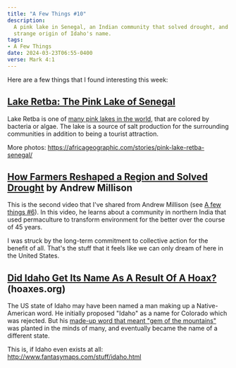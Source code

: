 ```yaml
---
title: "A Few Things #10"
description:
  A pink lake in Senegal, an Indian community that solved drought, and the
  strange origin of Idaho's name.
tags:
- A Few Things
date: 2024-03-23T06:55-0400
verse: Mark 4:1
---
```


Here are a few things that I found interesting this week:

## [Lake Retba: The Pink Lake of Senegal](https://www.lakeretba.com/)

Lake Retba is one of
[many pink lakes in the world](https://en.wikipedia.org/wiki/Pink_lake), that
are colored by bacteria or algae. The lake is a source of salt production for
the surrounding communities in addition to being a tourist attraction.

More photos: https://africageographic.com/stories/pink-lake-retba-senegal/

## [How Farmers Reshaped a Region and Solved Drought](https://www.youtube.com/watch?v=79VUAFq2rbg) by Andrew Millison

This is the second video that I've shared from Andrew Millison (see
[A few things #6](/articles/a-few-things-6)). In this video, he learns about a community
in northern India that used permaculture to transform environment for the better
over the course of 45 years.

I was struck by the long-term commitment to collective action for the benefit of
all. That's the stuff that it feels like we can only dream of here in the United
States.

## [Did Idaho Get Its Name As A Result Of A Hoax?](https://hoaxes.org/weblog/comments/did_idaho_get_its_name_as_a_result_of_a_hoax) (hoaxes.org)

The US state of Idaho may have been named a man making up a Native-American
word. He initially proposed "Idaho" as a name for Colorado which was rejected.
But his
[made-up word that meant "gem of the mountains"](https://en.wikipedia.org/wiki/Idaho#Etymology)
was planted in the minds of many, and eventually became the name of a different
state.

This is, if Idaho even exists at all:
http://www.fantasymaps.com/stuff/idaho.html
